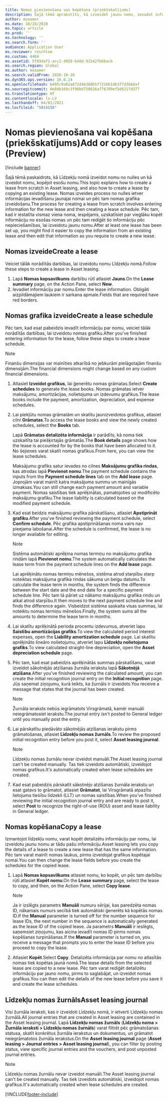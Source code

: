 ```yaml
---
title: Nomas pievienošana vai kopēšana (priekšskatījums)
description: Šajā tēmā aprakstīts, kā izveidot jaunu nomu, ievadot informāciju par to Līdzekļa nomā vai kopējot informāciju no esošas nomas.
author: moaamer
ms.date: 10/28/2020
ms.topic: article
ms.prod: ''
ms.technology: ''
ms.search.form: ''
audience: Application User
ms.reviewer: roschlom
ms.custom: 4464
ms.assetid: 5f89daf1-acc2-4959-b48d-91542fb6bacb
ms.search.region: Global
ms.author: moaamer
ms.search.validFrom: 2020-10-28
ms.dyn365.ops.version: 10.0.14
ms.openlocfilehash: b495c9a02a872d4b360b5f7216b1db3f7d366daf
ms.sourcegitcommit: 0e8db169c3f90bd750826af76709ef5d621fd377
ms.translationtype: HT
ms.contentlocale: lv-LV
ms.lasthandoff: 04/01/2021
ms.locfileid: "5814156"
---
```

# <a name="add-or-copy-leases-preview"></a><span data-ttu-id="450bf-103">Nomas pievienošana vai kopēšana (priekšskatījums)</span><span class="sxs-lookup"><span data-stu-id="450bf-103">Add or copy leases (Preview)</span></span>

[!include [banner](../includes/banner.md)]

<span data-ttu-id="450bf-104">Šajā tēmā paskaidrots, kā Līdzekļu nomā izveidot nomu no nulles un kā izveidot nomu, kopējot esošu nomu.</span><span class="sxs-lookup"><span data-stu-id="450bf-104">This topic explains how to create a lease from scratch in Asset leasing, and also how to create a lease by copying an existing lease.</span></span> <span data-ttu-id="450bf-105">Nomas izveides process no nulles ietver informācijas ievadīšanu jaunajai nomai un pēc tam nomas grafika izveidošanu.</span><span class="sxs-lookup"><span data-stu-id="450bf-105">The process for creating a lease from scratch involves entering information for the new lease and then creating a lease schedule.</span></span> <span data-ttu-id="450bf-106">Pēc tam, kad ir iestatīta vismaz viena noma, iespējams, uzskatīsiet par vieglāku kopēt informāciju no esošas nomas un pēc tam rediģēt šo informāciju pēc nepieciešamības, lai izveidotu jaunu nomu.</span><span class="sxs-lookup"><span data-stu-id="450bf-106">After at least one lease has been set up, you might find it easier to copy the information from an existing lease and then edit that information as you require to create a new lease.</span></span>

## <a name="create-a-lease"></a><span data-ttu-id="450bf-107">Nomas izveide</span><span class="sxs-lookup"><span data-stu-id="450bf-107">Create a lease</span></span>

<span data-ttu-id="450bf-108">Veiciet tālāk norādītās darbības, lai izveidotu nomu Līdzekļu nomā.</span><span class="sxs-lookup"><span data-stu-id="450bf-108">Follow these steps to create a lease in Asset leasing.</span></span>

1. <span data-ttu-id="450bf-109">Lapā **Nomas kopsavilkums** darbību rūtī atlasiet **Jauns**.</span><span class="sxs-lookup"><span data-stu-id="450bf-109">On the **Lease summary** page, on the Action Pane, select **New**.</span></span>
2. <span data-ttu-id="450bf-110">Ievadiet informāciju par nomu.</span><span class="sxs-lookup"><span data-stu-id="450bf-110">Enter the lease information.</span></span> <span data-ttu-id="450bf-111">Obligāti aizpildāmajiem laukiem ir sarkana apmale.</span><span class="sxs-lookup"><span data-stu-id="450bf-111">Fields that are required have red borders.</span></span>

## <a name="create-a-lease-schedule"></a><span data-ttu-id="450bf-112">Nomas grafika izveide</span><span class="sxs-lookup"><span data-stu-id="450bf-112">Create a lease schedule</span></span>

<span data-ttu-id="450bf-113">Pēc tam, kad esat pabeidzis ievadīt informāciju par nomu, veiciet tālāk norādītās darbības, lai izveidotu nomas grafiku.</span><span class="sxs-lookup"><span data-stu-id="450bf-113">After you've finished entering information for the lease, follow these steps to create a lease schedule.</span></span>

> [!NOTE]
> <span data-ttu-id="450bf-114">Finanšu dimensijas var mainīties atkarībā no jebkurām pielāgotajām finanšu dimensijām.</span><span class="sxs-lookup"><span data-stu-id="450bf-114">The financial dimensions might change based on any custom financial dimensions.</span></span>

1. <span data-ttu-id="450bf-115">Atlasiet **Izveidot grafikus**, lai ģenerētu nomas grāmatas.</span><span class="sxs-lookup"><span data-stu-id="450bf-115">Select **Create schedules** to generate the lease books.</span></span> <span data-ttu-id="450bf-116">Nomas grāmatas ietver maksājumu, amortizācijas, nolietojuma un izdevumu grafikus.</span><span class="sxs-lookup"><span data-stu-id="450bf-116">The lease books include the payment, amortization, depreciation, and expense schedules.</span></span>
2. <span data-ttu-id="450bf-117">Lai piekļūtu nomas grāmatām un skatītu jaunizveidotos grafikus, atlasiet cilni **Grāmatas**.</span><span class="sxs-lookup"><span data-stu-id="450bf-117">To access the lease books and view the newly created schedules, select the **Books** tab.</span></span>

    <span data-ttu-id="450bf-118">Lapā **Grāmatas detalizēta informācija** ir parādīts, kā noma tiek uzskaitīta tai piešķirtajās grāmatās.</span><span class="sxs-lookup"><span data-stu-id="450bf-118">The **Book details** page shows how the lease is accounted for by the books that have been allocated to it.</span></span> <span data-ttu-id="450bf-119">No šejienes varat skatīt nomas grafikus.</span><span class="sxs-lookup"><span data-stu-id="450bf-119">From here, you can view the lease schedules.</span></span>

    <span data-ttu-id="450bf-120">Maksājumu grafiks satur ievades no cilnes **Maksājumu grafika rindas**, kas atrodas lapā **Pievienot nomu**.</span><span class="sxs-lookup"><span data-stu-id="450bf-120">The payment schedule contains the inputs from the **Payment schedule lines** tab on the **Add lease** page.</span></span> <span data-ttu-id="450bf-121">Joprojām varat mainīt katra maksājuma summu un mainīgās izmaksas.</span><span class="sxs-lookup"><span data-stu-id="450bf-121">You can still change each payment amount and variable payment.</span></span> <span data-ttu-id="450bf-122">Nomas saistības tiek aprēķinātas, pamatojoties uz modificēto maksājumu grafiku.</span><span class="sxs-lookup"><span data-stu-id="450bf-122">The lease liability is calculated based on the modified payment schedule.</span></span>

4. <span data-ttu-id="450bf-123">Kad esat beidzis maksājumu grafika pārskatīšanu, atlasiet **Apstiprināt grafiku**.</span><span class="sxs-lookup"><span data-stu-id="450bf-123">After you've finished reviewing the payment schedule, select **Confirm schedule**.</span></span> <span data-ttu-id="450bf-124">Pēc grafika apstiprināšanas noma vairs nav pieejama labošanai.</span><span class="sxs-lookup"><span data-stu-id="450bf-124">After the schedule is confirmed, the lease is no longer available for editing.</span></span>

    > [!NOTE]
    > <span data-ttu-id="450bf-125">Sistēma automātiski aprēķina nomas termiņu no maksājumu grafika rindām lapā **Pievienot nomu**.</span><span class="sxs-lookup"><span data-stu-id="450bf-125">The system automatically calculates the lease term from the payment schedule lines on the **Add lease** page.</span></span>
    >
    > <span data-ttu-id="450bf-126">Lai aprēķinātu nomas termiņu mēnešos, sistēma atrod starpību starp noteiktas maksājuma grafika rindas sākuma un beigu datumu.</span><span class="sxs-lookup"><span data-stu-id="450bf-126">To calculate the lease term in months, the system finds the difference between the start date and the end date for a specific payment schedule line.</span></span> <span data-ttu-id="450bf-127">Pēc tam tā pāriet uz nākamo maksājumu grafika rindu un atkal atrod starpību.</span><span class="sxs-lookup"><span data-stu-id="450bf-127">It then moves to the next payment schedule line and finds the difference again.</span></span> <span data-ttu-id="450bf-128">Visbeidzot sistēma saskaita visas summas, lai noteiktu nomas termiņu mēnešos.</span><span class="sxs-lookup"><span data-stu-id="450bf-128">Finally, the system sums all the amounts to determine the lease term in months.</span></span>

5. <span data-ttu-id="450bf-129">Lai skatītu aprēķinātā perioda procentu izdevumus, atveriet lapu **Saistību amortizācijas grafiks**.</span><span class="sxs-lookup"><span data-stu-id="450bf-129">To view the calculated period interest expenses, open the **Liability amortization schedule** page.</span></span> <span data-ttu-id="450bf-130">Lai skatītu aprēķināto lineāro nolietojumu, atveriet lapu **Līdzekļu nolietojuma grafiks**.</span><span class="sxs-lookup"><span data-stu-id="450bf-130">To view calculated straight-line depreciation, open the **Asset depreciation schedule** page.</span></span>
6. <span data-ttu-id="450bf-131">Pēc tam, kad esat pabeidzis aprēķinātās summas pārskatīšanu, varat izveidot sākotnējās atzīšanas žurnāla ierakstu lapā **Sākotnējā atzīšana**.</span><span class="sxs-lookup"><span data-stu-id="450bf-131">After you've finished reviewing the calculated amount, you can create the initial recognition journal entry on the **Initial recognition** page.</span></span> <span data-ttu-id="450bf-132">Jūs saņemat ziņojumu, kurā teikts, ka žurnāls ir izveidots.</span><span class="sxs-lookup"><span data-stu-id="450bf-132">You receive a message that states that the journal has been created.</span></span>

    > [!NOTE]
    > <span data-ttu-id="450bf-133">Žurnāla ieraksts nebūs iegrāmatots Virsgrāmatā, kamēr manuāli neiegrāmatosiet ierakstu.</span><span class="sxs-lookup"><span data-stu-id="450bf-133">The journal entry isn't posted to General ledger until you manually post the entry.</span></span>

7. <span data-ttu-id="450bf-134">Lai pārskatītu piedāvāto sākotnējās atzīšanas ierakstu pirms grāmatošanas, atlasiet **Līdzekļu nomas žurnāls**.</span><span class="sxs-lookup"><span data-stu-id="450bf-134">To review the proposed initial recognition entry before you post it, select **Asset leasing journal**.</span></span>

    > [!NOTE]
    > <span data-ttu-id="450bf-135">Līdzekļu nomas žurnālu nevar izveidot manuāli.</span><span class="sxs-lookup"><span data-stu-id="450bf-135">The Asset leasing journal can't be created manually.</span></span> <span data-ttu-id="450bf-136">Tas tiek izveidots automātiski, izveidojot nomas grafikus.</span><span class="sxs-lookup"><span data-stu-id="450bf-136">It's automatically created when lease schedules are created.</span></span>

8. <span data-ttu-id="450bf-137">Kad esat pabeidzis pārskatīt sākotnējo atzīšanas žurnāla ierakstu un esat gatavs to grāmatot, atlasiet **Grāmatot**, lai Virsgrāmatā atpazītu lietojuma tiesību līdzekli (LLT) un nomas saistības.</span><span class="sxs-lookup"><span data-stu-id="450bf-137">When you've finished reviewing the initial recognition journal entry and are ready to post it, select **Post** to recognize the right-of-use (ROU) asset and lease liability in General ledger.</span></span>

## <a name="copy-a-lease"></a><span data-ttu-id="450bf-138">Nomas kopēšana</span><span class="sxs-lookup"><span data-stu-id="450bf-138">Copy a lease</span></span>

<span data-ttu-id="450bf-139">Izmantojot līdzekļu nomu, varat kopēt detalizētu informāciju par nomu, lai izveidotu jaunu nomu ar tādu pašu informāciju.</span><span class="sxs-lookup"><span data-stu-id="450bf-139">Asset leasing lets you copy the details of a lease to create a new lease that has the same information.</span></span> <span data-ttu-id="450bf-140">Pēc tam varat mainīt nomas laukus, pirms izveidojat grafikus kopētajai nomai.</span><span class="sxs-lookup"><span data-stu-id="450bf-140">You can then change the lease fields before you create the schedules for the copied lease.</span></span>

1. <span data-ttu-id="450bf-141">Lapā **Nomas kopsavilkums** atlasiet nomu, ko kopēt, un pēc tam darbību rūtī atlasiet **Kopēt nomu**.</span><span class="sxs-lookup"><span data-stu-id="450bf-141">On the **Lease summary** page, select the lease to copy, and then, on the Action Pane, select **Copy lease**.</span></span>

    > [!NOTE]
    > <span data-ttu-id="450bf-142">Ja ir izslēgts parametrs **Manuāli** numuru sērijai, kas paredzēta nomas ID, nākamais numurs secībā tiek automātiski ģenerēts kā kopētās nomas ID.</span><span class="sxs-lookup"><span data-stu-id="450bf-142">If the **Manual** parameter is turned off for the number sequence for lease IDs, the next number in the sequence is automatically generated as the lease ID of the copied lease.</span></span> <span data-ttu-id="450bf-143">Ja parametrs **Manuāli** ir ieslēgts, saņemsiet ziņojumu, kas aicina ievadīt nomas ID pirms nomas kopēšanas turpināšanas.</span><span class="sxs-lookup"><span data-stu-id="450bf-143">If the **Manual** parameter is turned on, you receive a message that prompts you to enter the lease ID before you proceed to copy the lease.</span></span>

2. <span data-ttu-id="450bf-144">Atlasiet **Kopēt**.</span><span class="sxs-lookup"><span data-stu-id="450bf-144">Select **Copy**.</span></span> <span data-ttu-id="450bf-145">Detalizēta informācija par nomu no atlasītās nomas tiek kopētas jaunā nomā.</span><span class="sxs-lookup"><span data-stu-id="450bf-145">The lease details from the selected lease are copied to a new lease.</span></span> <span data-ttu-id="450bf-146">Pēc tam varat rediģēt detalizētu informāciju par jauno nomu, pirms to saglabājat, un izveidot nomas grafikus.</span><span class="sxs-lookup"><span data-stu-id="450bf-146">You can then edit the details of the new lease before you save it and create the lease schedules.</span></span>

## <a name="asset-leasing-journal"></a><span data-ttu-id="450bf-147">Līdzekļu nomas žurnāls</span><span class="sxs-lookup"><span data-stu-id="450bf-147">Asset leasing journal</span></span>

<span data-ttu-id="450bf-148">Visi žurnāla ieraksti, kas ir izveidoti Līdzekļu nomā, ir ietverti Līdzekļu nomas žurnālā.</span><span class="sxs-lookup"><span data-stu-id="450bf-148">All journal entries that are created in Asset leasing are contained in the Asset leasing journal.</span></span> <span data-ttu-id="450bf-149">Lapā **Līdzekļu nomas žurnāls** (**Līdzekļu noma \> Žurnāla ieraksti \> Līdzekļu nomas žurnāls**) varat filtrēt pēc grāmatošanas statusa, skatīt konkrētus žurnāla ierakstus un dokumentus, un grāmatot neiegrāmatotos žurnāla ierakstus.</span><span class="sxs-lookup"><span data-stu-id="450bf-149">On the **Asset leasing journal** page (**Asset leasing \> Journal entries \> Asset leasing journal**), you can filter by posting status, view specific journal entries and the vouchers, and post unposted journal entries.</span></span>

> [!NOTE]
> <span data-ttu-id="450bf-150">Līdzekļu nomas žurnālu nevar izveidot manuāli.</span><span class="sxs-lookup"><span data-stu-id="450bf-150">The Asset leasing journal can't be created manually.</span></span> <span data-ttu-id="450bf-151">Tas tiek izveidots automātiski, izveidojot nomas grafikus.</span><span class="sxs-lookup"><span data-stu-id="450bf-151">It's automatically created when lease schedules are created.</span></span>


[!INCLUDE[footer-include](../../includes/footer-banner.md)]